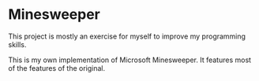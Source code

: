 # Minesweeper

This project is mostly an exercise for myself to improve my programming skills.

This is my own implementation of Microsoft Minesweeper. It features most of the features of the original.
